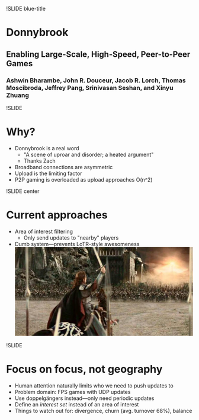 !SLIDE blue-title

# Donnybrook #
## Enabling Large-Scale, High-Speed, Peer-to-Peer Games ##
### Ashwin Bharambe, John R. Douceur, Jacob R. Lorch, Thomas Moscibroda, Jeffrey Pang, Srinivasan Seshan, and Xinyu Zhuang ###

!SLIDE
# Why? #
* Donnybrook is a real word 
    * "A scene of uproar and disorder; a heated argument"
    * Thanks Zach
* Broadband connections are asymmetric
* Upload is the limiting factor
* P2P gaming is overloaded as upload approaches O(n^2)

!SLIDE center
# Current approaches #
* Area of interest filtering
    * Only send updates to "nearby" players
* Dumb system—prevents LoTR-style awesomeness
![lotr](returnoftheking2.JPG) 

!SLIDE
# Focus on focus, not geography #
* Human attention naturally limits who we need to push updates to
* Problem domain: FPS games with UDP updates
* Use doppelgängers instead—only need periodic updates
* Define an _interest set_ instead of an area of interest
* Things to watch out for: divergence, churn (avg. turnover 68%), balance
